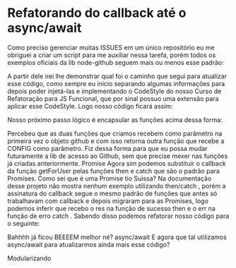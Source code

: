 # Refatorando do callback até o async/await


Como preciso gerenciar muitas ISSUES em um único repositório eu me obriguei a criar um script para me auxiliar nessa tarefa, porém todos os exemplos oficiais da lib node-github seguem mais ou menos esse padrão:



A partir dele irei lhe demonstrar qual foi o caminho que segui para atualizar esse código, como sempre eu inicio separando algumas informações para depois poder injetá-las e implementando o CodeStyle do nosso Curso de Refatoração para JS Funcional, que por sinal possuo uma extensão para aplicar esse CodeStyle.
Logo nosso código ficará assim:



Nosso próximo passo lógico é encapsular as funções acima dessa forma:



Percebeu que as duas funções que criamos recebem como parâmetro na primeira vez o objeto github e com isso retorna outra função que recebe a CONFIG como parâmetro. Fiz dessa forma para que eu possa mudar futuramente a lib de acesso ao Github, sem que precise mexer nas funções já criadas anteriormente.
Promise
Agora sim podemos substituir o callback da função getForUser pelas funções then e catch  que são o padrão para Promises.
Como sei que é uma Promise tio Suissa?
Na documentação desse projeto não mostra nenhum exemplo utilizando then/catch , porém a assinatura do callback segue o mesmo padrão de funções que antes só trabalhavam com callback e depois migraram para as Promises, logo podemos inferir que recebo o res na função de sucesso then e o err na função de erro catch .
Sabendo disso podemos refatorar nosso código para o seguinte:



Bahhhh já ficou BEEEEM melhor né?
async/await
E agora que tal utilizamos async/await para atualizarmos ainda mais esse código?



Modularizando
